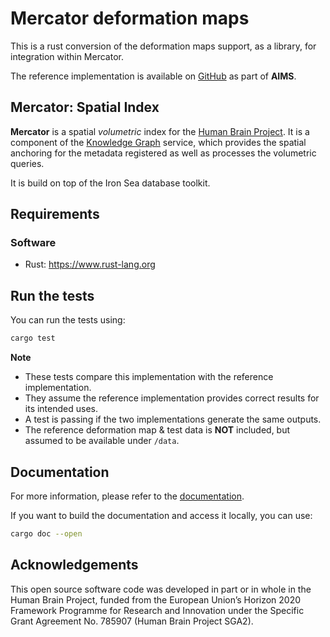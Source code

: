 # Mercator deformation maps

This is a rust conversion of the deformation maps support, as a library, for integration within Mercator.

The reference implementation is available on [GitHub](https://github.com/brainvisa/aims-free/) as part of **AIMS**.

## Mercator: Spatial Index

**Mercator** is a spatial *volumetric* index for the [Human Brain Project](http://www.humanbrainproject.eu). It is a component of the [Knowledge Graph](http://www.humanbrainproject.eu/en/explore-the-brain/search/) service, which  provides the spatial anchoring for the metadata registered as well as processes the volumetric queries.

It is build on top of the Iron Sea database toolkit.

## Requirements

### Software

 * Rust: https://www.rust-lang.org

## Run the tests

You can run the tests using:

```sh
cargo test
```

**Note**

 * These tests compare this implementation with the reference implementation. 
 * They assume the reference implementation provides correct results for its intended uses. 
 * A test is passing if the two implementations generate the same outputs.
 * The reference deformation map & test data is **NOT** included, but assumed to be available under `/data`.

## Documentation

For more information, please refer to the [documentation](https://epfl-dias.github.io/mercator_deformation_maps/).

If you want to build the documentation and access it locally, you can use:

```sh
cargo doc --open
```

## Acknowledgements

This open source software code was developed in part or in whole in the
Human Brain Project, funded from the European Union’s Horizon 2020
Framework Programme for Research and Innovation under the Specific Grant
Agreement No. 785907 (Human Brain Project SGA2).
